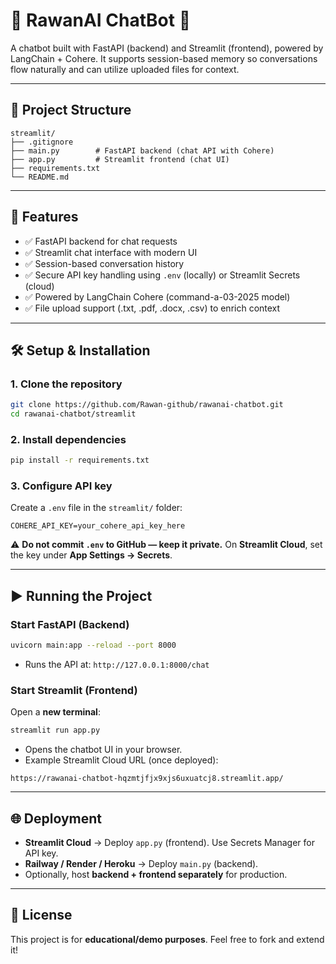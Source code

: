 # 🤖 RawanAI ChatBot 💬

A chatbot built with FastAPI (backend) and Streamlit (frontend), powered by LangChain + Cohere.
It supports session-based memory so conversations flow naturally and can utilize uploaded files for context.

---

## 📂 Project Structure

```
streamlit/
├── .gitignore
├── main.py        # FastAPI backend (chat API with Cohere)
├── app.py         # Streamlit frontend (chat UI)
├── requirements.txt
└── README.md
```

---

## 🚀 Features

* ✅ FastAPI backend for chat requests
* ✅ Streamlit chat interface with modern UI
* ✅ Session-based conversation history
* ✅ Secure API key handling using `.env` (locally) or Streamlit Secrets (cloud)
* ✅ Powered by LangChain Cohere (command-a-03-2025 model)
* ✅ File upload support (.txt, .pdf, .docx, .csv) to enrich context

---

## 🛠️ Setup & Installation

### 1. Clone the repository

```bash
git clone https://github.com/Rawan-github/rawanai-chatbot.git
cd rawanai-chatbot/streamlit
```

### 2. Install dependencies

```bash
pip install -r requirements.txt
```

### 3. Configure API key

Create a `.env` file in the `streamlit/` folder:

```
COHERE_API_KEY=your_cohere_api_key_here
```

⚠️ **Do not commit `.env` to GitHub — keep it private.**
On **Streamlit Cloud**, set the key under **App Settings → Secrets**.

---

## ▶️ Running the Project

### Start FastAPI (Backend)

```bash
uvicorn main:app --reload --port 8000
```

* Runs the API at: `http://127.0.0.1:8000/chat`

### Start Streamlit (Frontend)

Open a **new terminal**:

```bash
streamlit run app.py
```

* Opens the chatbot UI in your browser.
* Example Streamlit Cloud URL (once deployed):

```
https://rawanai-chatbot-hqzmtjfjx9xjs6uxuatcj8.streamlit.app/
```

---

## 🌐 Deployment

* **Streamlit Cloud** → Deploy `app.py` (frontend). Use Secrets Manager for API key.
* **Railway / Render / Heroku** → Deploy `main.py` (backend).
* Optionally, host **backend + frontend separately** for production.

---

## 📜 License

This project is for **educational/demo purposes**. Feel free to fork and extend it!

